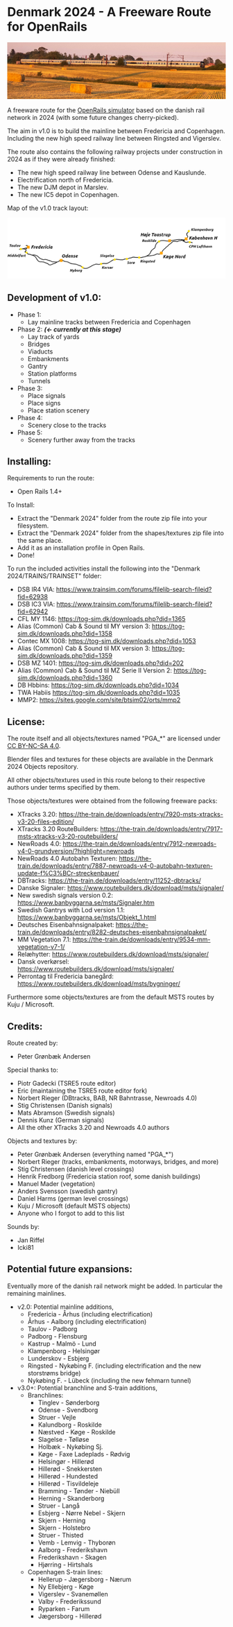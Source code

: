 

# Denmark 2024 - A Freeware Route for OpenRails

![Denmark 2024](./ROUTES/OR_DK24/DK24_small.png)

A freeware route for the [OpenRails simulator](https://www.openrails.org/) based on the danish rail network in 2024 (with some future changes cherry-picked).

The aim in v1.0 is to build the mainline between Fredericia and Copenhagen.
Including the new high speed railway line between Ringsted and Vigerslev.

The route also contains the following railway projects under construction in 2024 as if they were already finished:
- The new high speed railway line between Odense and Kauslunde.
- Electrification north of Fredericia.
- The new DJM depot in Marslev.
- The new IC5 depot in Copenhagen.

Map of the v1.0 track layout:

![Denmark 2024 v1.0 Map](./ROUTES/OR_DK24/Map_whitebg.png)

## Development of v1.0:
- Phase 1:
	- Lay mainline tracks between Fredericia and Copenhagen
- Phase 2: **_(<- currently at this stage)_**
	- Lay track of yards
	- Bridges
	- Viaducts
	- Embankments
	- Gantry
	- Station platforms
	- Tunnels
- Phase 3:
	- Place signals
	- Place signs
	- Place station scenery
- Phase 4:
	- Scenery close to the tracks
- Phase 5:
	- Scenery further away from the tracks

## Installing:

Requirements to run the route:
- Open Rails 1.4+

To Install:
- Extract the "Denmark 2024" folder from the route zip file into your filesystem.
- Extract the "Denmark 2024" folder from the shapes/textures zip file into the same place.
- Add it as an installation profile in Open Rails.
- Done!

To run the included activities install the following into the "Denmark 2024/TRAINS/TRAINSET" folder:
- DSB IR4 VIA: https://www.trainsim.com/forums/filelib-search-fileid?fid=62938
- DSB IC3 VIA: https://www.trainsim.com/forums/filelib-search-fileid?fid=62942
- CFL MY 1146: https://tog-sim.dk/downloads.php?did=1365
- Alias (Common) Cab & Sound til MY version 3: https://tog-sim.dk/downloads.php?did=1358
- Contec MX 1008: https://tog-sim.dk/downloads.php?did=1053
- Alias (Common) Cab & Sound til MX version 3: https://tog-sim.dk/downloads.php?did=1359
- DSB MZ 1401: https://tog-sim.dk/downloads.php?did=202
- Alias (Common) Cab & Sound til MZ Serie II Version 2: https://tog-sim.dk/downloads.php?did=1360
- DB Hbbins: https://tog-sim.dk/downloads.php?did=1034
- TWA Habiis https://tog-sim.dk/downloads.php?did=1035
- MMP2: https://sites.google.com/site/btsim02/orts/mmp2


## License:

The route itself and all objects/textures named "PGA_\*" are licensed under [CC BY-NC-SA 4.0](https://creativecommons.org/licenses/by-nc-sa/4.0/).

Blender files and textures for these objects are available in the Denmark 2024 Objects repository.

All other objects/textures used in this route belong to their respective authors under terms specified by them.

Those objects/textures were obtained from the following freeware packs:
- XTracks 3.20: https://the-train.de/downloads/entry/7920-msts-xtracks-v3-20-files-edition/
- XTracks 3.20 RouteBuilders: https://the-train.de/downloads/entry/7917-msts-xtracks-v3-20-routebuilders/
- NewRoads 4.0: https://the-train.de/downloads/entry/7912-newroads-v4-0-grundversion/?highlight=newroads
- NewRoads 4.0 Autobahn Texturen: https://the-train.de/downloads/entry/7887-newroads-v4-0-autobahn-texturen-update-f%C3%BCr-streckenbauer/
- DBTracks: https://the-train.de/downloads/entry/11252-dbtracks/
- Danske Signaler: https://www.routebuilders.dk/download/msts/signaler/
- New swedish signals version 0.2: https://www.banbyggarna.se/msts/Signaler.htm
- Swedish Gantrys with Lod version 1.1: https://www.banbyggarna.se/msts/Objekt_1.html
- Deutsches Eisenbahnsignalpaket: https://the-train.de/downloads/entry/8282-deutsches-eisenbahnsignalpaket/
- MM Vegetation 7.1: https://the-train.de/downloads/entry/9534-mm-vegetation-v7-1/
- Relæhytter: https://www.routebuilders.dk/download/msts/signaler/
- Dansk overkørsel: https://www.routebuilders.dk/download/msts/signaler/
- Perrontag til Fredericia banegård: https://www.routebuilders.dk/download/msts/bygninger/

Furthermore some objects/textures are from the default MSTS routes by Kuju / Microsoft.


## Credits:

Route created by:
- Peter Grønbæk Andersen

Special thanks to:
- Piotr Gadecki (TSRE5 route editor)
- Eric (maintaining the TSRE5 route editor fork)
- Norbert Rieger (DBtracks, BAB, NR Bahntrasse, Newroads 4.0)
- Stig Christensen (Danish signals)
- Mats Abramson (Swedish signals)
- Dennis Kunz (German signals)
- All the other XTracks 3.20 and Newroads 4.0 authors

Objects and textures by:
- Peter Grønbæk Andersen (everything named "PGA_*")
- Norbert Rieger (tracks, embankments, motorways, bridges, and more)
- Stig Christensen (danish level crossings)
- Henrik Fredborg (Fredericia station roof, some danish buildings)
- Manuel Mader (vegetation)
- Anders Svensson (swedish gantry)
- Daniel Harms (german level crossings)
- Kuju / Microsoft (default MSTS objects)
- Anyone who I forgot to add to this list

Sounds by:
- Jan Riffel
- Icki81


## Potential future expansions:

Eventually more of the danish rail network might be added. In particular the remaining mainlines.

- v2.0: Potential mainline additions,
	- Fredericia - Århus (including electrification)
	- Århus - Aalborg (including electrification)
	- Taulov - Padborg
	- Padborg - Flensburg
	- Kastrup - Malmö - Lund
	- Klampenborg - Helsingør
	- Lunderskov - Esbjerg
	- Ringsted - Nykøbing F. (including electrification and the new storstrøms bridge)
	- Nykøbing F. - Lübeck (including the new fehmarn tunnel)
- v3.0+: Potential branchline and S-train additions,
	- Branchlines:
		- Tinglev - Sønderborg
		- Odense - Svendborg
		- Struer - Vejle
		- Kalundborg - Roskilde
		- Næstved - Køge - Roskilde
		- Slagelse - Tølløse
		- Holbæk - Nykøbing Sj.
		- Køge - Faxe Ladeplads - Rødvig
		- Helsingør - Hillerød
		- Hillerød - Snekkersten
		- Hillerød - Hundested
		- Hillerød - Tisvildeleje
		- Bramming - Tønder - Niebüll
		- Herning - Skanderborg
		- Struer - Langå
		- Esbjerg - Nørre Nebel - Skjern
		- Skjern - Herning
		- Skjern - Holstebro
		- Struer - Thisted
		- Vemb - Lemvig - Thyborøn
		- Aalborg - Frederikshavn
		- Frederikshavn - Skagen
		- Hjørring - Hirtshals
	- Copenhagen S-train lines:
		- Hellerup - Jægersborg - Nærum
		- Ny Ellebjerg - Køge
		- Vigerslev - Svanemøllen
		- Valby - Frederikssund
		- Ryparken - Farum
		- Jægersborg - Hillerød
